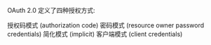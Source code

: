 OAuth 2.0 定义了四种授权方式:

授权码模式 (authorization code)
密码模式 (resource owner password credentials)
简化模式 (implicit)
客户端模式 (client credentials)

